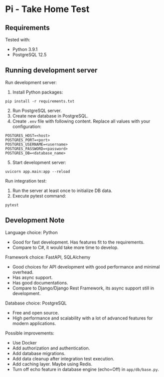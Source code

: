 # Pi - Take Home Test


## Requirements

Tested with:
- Python 3.9.1
- PostgreSQL 12.5


## Running development server

Run development server:
1. Install Python packages:
```
pip install -r requirements.txt
```
2. Run PostgreSQL server.
3. Create new database in PostgreSQL.
4. Create `.env` file with following content. Replace all values with your configuration:
```
POSTGRES_HOST=<host>
POSTGRES_PORT=<port>
POSTGRES_USERNAME=<username>
POSTGRES_PASSWORD=<password>
POSTGRES_DB=<database_name>
```
5. Start development server:
```
uvicorn app.main:app --reload
```

Run integration test:
1. Run the server at least once to initialize DB data.
2. Execute pytest command:
```
pytest
```


## Development Note

Language choice: Python
- Good for fast development. Has features fit to the requirements.
- Compare to C#, it would take more time to develop.

Framework choice: FastAPI, SQLAlchemy
- Good choices for API development with good performance and minimal overhead.
- Has async support.
- Has good documentations.
- Compare to Django/Django Rest Framework, its async support still in development.

Database choice: PostgreSQL
- Free and open source.
- High performance and scalability with a lot of advanced features for modern applications.

Possible improvements:
- Use Docker
- Add authorization and authentication.
- Add database migrations.
- Add data cleanup after integration test execution.
- Add caching layer. Maybe using Redis.
- Turn off echo feature in database engine (echo=Off) in `app/db/base.py`.
